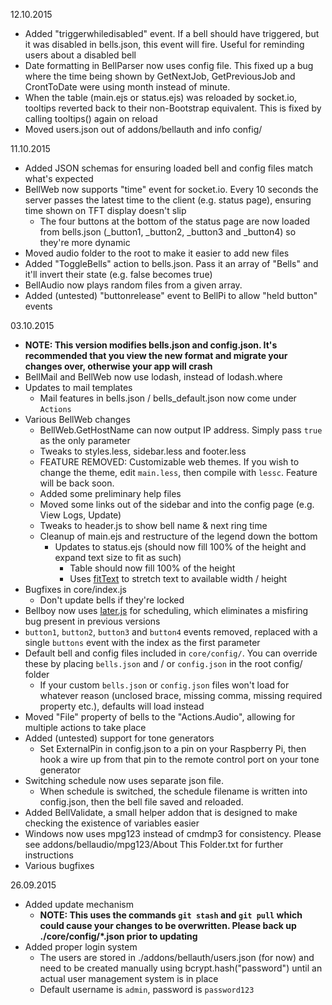 12.10.2015
 - Added "triggerwhiledisabled" event. If a bell should have triggered, but it was disabled in bells.json, this event will fire. Useful for reminding users about a disabled bell
 - Date formatting in BellParser now uses config file. This fixed up a bug where the time being shown by GetNextJob, GetPreviousJob and CrontToDate were using month instead of minute.
 - When the table (main.ejs or status.ejs) was reloaded by socket.io, tooltips reverted back to their non-Bootstrap equivalent. This is fixed by calling tooltips() again on reload
 - Moved users.json out of addons/bellauth and info config/

11.10.2015
 - Added JSON schemas for ensuring loaded bell and config files match what's expected
 - BellWeb now supports "time" event for socket.io. Every 10 seconds the server passes the latest time to the client (e.g. status page), ensuring time shown on TFT display doesn't slip
   - The four buttons at the bottom of the status page are now loaded from bells.json (\_button1, \_button2, \_button3 and \_button4) so they're more dynamic
 - Moved audio folder to the root to make it easier to add new files
 - Added "ToggleBells" action to bells.json. Pass it an array of "Bells" and it'll invert their state (e.g. false becomes true)
 - BellAudio now plays random files from a given array.
 - Added (untested) "buttonrelease" event to BellPi to allow "held button" events

03.10.2015
 - **NOTE: This version modifies bells.json and config.json. It's recommended that you view the new format and migrate your changes over, otherwise your app will crash**
 - BellMail and BellWeb now use lodash, instead of lodash.where
 - Updates to mail templates
   - Mail features in bells.json / bells_default.json now come under `Actions`
 - Various BellWeb changes
   - BellWeb.GetHostName can now output IP address. Simply pass `true` as the only parameter
   - Tweaks to styles.less, sidebar.less and footer.less
   - FEATURE REMOVED: Customizable web themes. If you wish to change the theme, edit `main.less`, then compile with `lessc`. Feature will be back soon.
   - Added some preliminary help files
   - Moved some links out of the sidebar and into the config page (e.g. View Logs, Update)
   - Tweaks to header.js to show bell name & next ring time
   - Cleanup of main.ejs and restructure of the legend down the bottom
     - Updates to status.ejs (should now fill 100% of the height and expand text size to fit as such)
       - Table should now fill 100% of the height
       - Uses [fitText][1] to stretch text to available width / height
 - Bugfixes in core/index.js
   - Don't update bells if they're locked
 - Bellboy now uses [later.js][2] for scheduling, which eliminates a misfiring bug present in previous versions
 - `button1`, `button2`, `button3` and `button4` events removed, replaced with a single `buttons` event with the index as the first parameter
 - Default bell and config files included in `core/config/`. You can override these by placing `bells.json` and / or `config.json` in the root config/ folder
   - If your custom `bells.json` or `config.json` files won't load for whatever reason (unclosed brace, missing comma, missing required property etc.), defaults will load instead
 - Moved "File" property of bells to the "Actions.Audio", allowing for multiple actions to take place
 - Added (untested) support for tone generators
   - Set ExternalPin in config.json to a pin on your Raspberry Pi, then hook a wire up from that pin to the remote control port on your tone generator
 - Switching schedule now uses separate json file.
   - When schedule is switched, the schedule filename is written into config.json, then the bell file saved and reloaded.
 - Added BellValidate, a small helper addon that is designed to make checking the existence of variables easier
 - Windows now uses mpg123 instead of cmdmp3 for consistency. Please see addons/bellaudio/mpg123/About This Folder.txt for further instructions
 - Various bugfixes

26.09.2015
 - Added update mechanism
   - **NOTE: This uses the commands `git stash` and `git pull` which could cause your changes to be overwritten. Please back up ./core/config/*.json prior to updating**
 - Added proper login system
   - The users are stored in ./addons/bellauth/users.json (for now) and need to be created manually using bcrypt.hash("password") until an actual user management system is in place
   - Default username is `admin`, password is `password123`

[1]: http://fittextjs.com/
[2]: http://bunkat.github.io/later/
